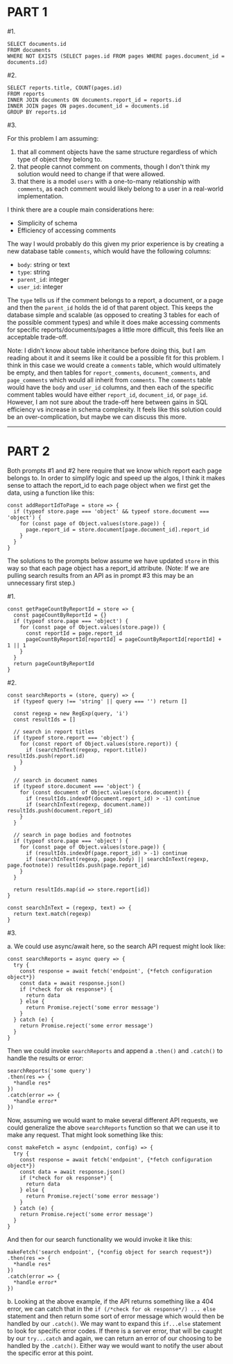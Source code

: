 # PART 1

#1.
```
SELECT documents.id
FROM documents
WHERE NOT EXISTS (SELECT pages.id FROM pages WHERE pages.document_id = documents.id)
```

#2.
```
SELECT reports.title, COUNT(pages.id)
FROM reports
INNER JOIN documents ON documents.report_id = reports.id
INNER JOIN pages ON pages.document_id = documents.id
GROUP BY reports.id
```

#3.

For this problem I am assuming: 
1. that all comment objects have the same structure regardless of which type of object they belong to.
2. that people cannot comment on comments, though I don't think my solution would need to change if that were allowed.
3. that there is a model `users` with a one-to-many relationship with `comments`, as each comment would likely belong to a user in a real-world implementation.

I think there are a couple main considerations here:
- Simplicity of schema
- Efficiency of accessing comments

The way I would probably do this given my prior experience is by creating a new database table `comments`, which would have the following columns:
- `body`: string or text
- `type`: string
- `parent_id`: integer
- `user_id`: integer

The `type` tells us if the comment belongs to a report, a document, or a page and then the `parent_id` holds the id of that parent object. This keeps the database simple and scalable (as opposed to creating 3 tables for each of the possible comment types) and while it does make accessing comments for specific reports/documents/pages a little more difficult, this feels like an acceptable trade-off.

Note: I didn't know about table inheritance before doing this, but I am reading about it and it seems like it could be a possible fit for this problem. I think in this case we would create a `comments` table, which would ultimately be empty, and then tables for `report_comments`, `document_comments`, and `page_comments` which would all inherit from `comments`. The `comments` table would have the `body` and `user_id` columns, and then each of the specific comment tables would have either `report_id`, `document_id`, or `page_id`. However, I am not sure about the trade-off here between gains in SQL efficiency vs increase in schema complexity. It feels like this solution could be an over-complication, but maybe we can discuss this more.

---

# PART 2

Both prompts #1 and #2 here require that we know which report each page belongs to. In order to simplify logic and speed up the algos, I think it makes sense to attach the report_id to each page object when we first get the data, using a function like this:

```
const addReportIdToPage = store => {
  if (typeof store.page === 'object' && typeof store.document === 'object') {
    for (const page of Object.values(store.page)) {
      page.report_id = store.document[page.document_id].report_id
    }
  }
}
```

The solutions to the prompts below assume we have updated `store` in this way so that each page object has a report_id attribute. (Note: If we are pulling search results from an API as in prompt #3 this may be an unnecessary first step.)

#1.
```
const getPageCountByReportId = store => {
  const pageCountByReportId = {}
  if (typeof store.page === 'object') {
    for (const page of Object.values(store.page)) {
      const reportId = page.report_id
      pageCountByReportId[reportId] = pageCountByReportId[reportId] + 1 || 1
    }
  }
  return pageCountByReportId
}
```

#2.
```
const searchReports = (store, query) => {
  if (typeof query !== 'string' || query === '') return []

  const regexp = new RegExp(query, 'i')
  const resultIds = []

  // search in report titles
  if (typeof store.report === 'object') {
    for (const report of Object.values(store.report)) {
      if (searchInText(regexp, report.title)) resultIds.push(report.id)
    }
  }

  // search in document names
  if (typeof store.document === 'object') {
    for (const document of Object.values(store.document)) {
      if (resultIds.indexOf(document.report_id) > -1) continue
      if (searchInText(regexp, document.name)) resultIds.push(document.report_id)
    }
  }

  // search in page bodies and footnotes
  if (typeof store.page === 'object') {
    for (const page of Object.values(store.page)) {
      if (resultIds.indexOf(page.report_id) > -1) continue
      if (searchInText(regexp, page.body) || searchInText(regexp, page.footnote)) resultIds.push(page.report_id)
    }
  }

  return resultIds.map(id => store.report[id])
}

const searchInText = (regexp, text) => {
  return text.match(regexp)
}
```

#3.

a. We could use async/await here, so the search API request might look like:
```
const searchReports = async query => {
  try {
    const response = await fetch('endpoint', {*fetch configuration object*})
    const data = await response.json()
    if (*check for ok response*) {
      return data
    } else {
      return Promise.reject('some error message')
    }
  } catch (e) {
    return Promise.reject('some error message')
  }
}
```

Then we could invoke `searchReports` and append a `.then()` and `.catch()` to handle the results or error:
```
searchReports('some query')
.then(res => {
  *handle res*
})
.catch(error => {
  *handle error*
})
```

Now, assuming we would want to make several different API requests, we could generalize the above `searchReports` function so that we can use it to make any request. That might look something like this:
```
const makeFetch = async (endpoint, config) => {
  try {
    const response = await fetch('endpoint', {*fetch configuration object*})
    const data = await response.json()
    if (*check for ok response*) {
      return data
    } else {
      return Promise.reject('some error message')
    }
  } catch (e) {
    return Promise.reject('some error message')
  }
}
```

And then for our search functionality we would invoke it like this:
```
makeFetch('search endpoint', {*config object for search request*})
.then(res => {
  *handle res*
})
.catch(error => {
  *handle error*
})
```

b. Looking at the above example, if the API returns something like a 404 error, we can catch that in the `if (/*check for ok response*/) ... else` statement and then return some sort of error message which would then be handled by our `.catch()`. We may want to expand this `if...else` statement to look for specific error codes. If there is a server error, that will be caught by our `try...catch` and again, we can return an error of our choosing to be handled by the `.catch()`. Either way we would want to notify the user about the specific error at this point.